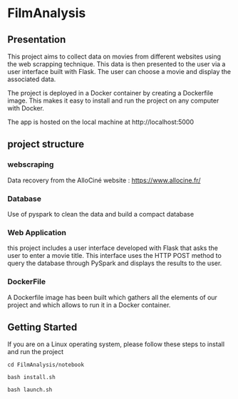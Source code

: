 # FilmAnalysis

## Presentation
This project aims to collect data on movies from different websites using the web scrapping technique. This data is then presented to the user via a user interface built with Flask. The user can choose a movie and display the associated data.

The project is deployed in a Docker container by creating a Dockerfile image. This makes it easy to install and run the project on any computer with Docker.

The app is hosted on the local machine at http://localhost:5000

## project structure 

### webscraping 

Data recovery from the AlloCiné website : https://www.allocine.fr/

### Database 

Use of pyspark to clean the data and build a compact database

### Web Application

this project includes a user interface developed with Flask that asks the user to enter a movie title. This interface uses the HTTP POST method to query the database through PySpark and displays the results to the user.

### DockerFile

A Dockerfile image has been built which gathers all the elements of our project and which allows to run it in a Docker container.

## Getting Started

If you are on a Linux operating system, please follow these steps to install and run the project

`cd FilmAnalysis/notebook`

`bash install.sh`

`bash launch.sh`

